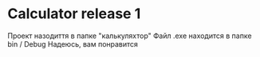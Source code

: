 # Calculator release 1
Проект назодиття в папке "калькуляхтор"
Файл .exe находится в папке bin / Debug
Надеюсь, вам понравится
